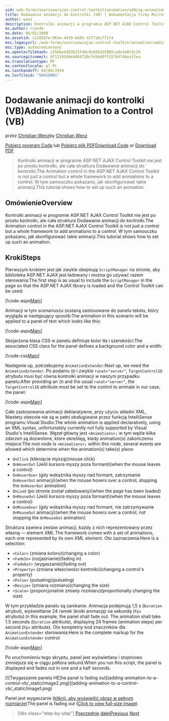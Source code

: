 ```yaml
---
uid: web-forms/overview/ajax-control-toolkit/animation/adding-animation-to-a-control-vb
title: Dodawanie animacji do kontrolki (VB) | Dokumentacja firmy Microsoft
author: wenz
description: Kontrolki animacji w programie ASP.NET AJAX Control Toolkit nie jest po prostu kontrolki, ale cała struktura Dodawanie animacji do kontrolki. Ten samouczek pokazuje, jak...
ms.author: riande
ms.date: 06/02/2008
ms.assetid: c120187e-963e-4439-bb85-32771bc7f1f4
msc.legacyurl: /web-forms/overview/ajax-control-toolkit/animation/adding-animation-to-a-control-vb
msc.type: authoredcontent
ms.openlocfilehash: c55bbeb383b15f4dc9cb95d25905cade1e8c5c29
ms.sourcegitcommit: 0f1119340e4464720cfd16d0ff15764746ea1fea
ms.translationtype: MT
ms.contentlocale: pl-PL
ms.lasthandoff: 04/09/2019
ms.locfileid: "59418901"
---
```

# <a name="adding-animation-to-a-control-vb"></a><span data-ttu-id="d8cd2-104">Dodawanie animacji do kontrolki (VB)</span><span class="sxs-lookup"><span data-stu-id="d8cd2-104">Adding Animation to a Control (VB)</span></span>

<span data-ttu-id="d8cd2-105">przez [Christian Wenz](https://github.com/wenz)</span><span class="sxs-lookup"><span data-stu-id="d8cd2-105">by [Christian Wenz](https://github.com/wenz)</span></span>

<span data-ttu-id="d8cd2-106">[Pobierz program Code](http://download.microsoft.com/download/f/9/a/f9a26acd-8df4-4484-8a18-199e4598f411/Animation1.vb.zip) lub [Pobierz plik PDF](http://download.microsoft.com/download/6/7/1/6718d452-ff89-4d3f-a90e-c74ec2d636a3/animation1VB.pdf)</span><span class="sxs-lookup"><span data-stu-id="d8cd2-106">[Download Code](http://download.microsoft.com/download/f/9/a/f9a26acd-8df4-4484-8a18-199e4598f411/Animation1.vb.zip) or [Download PDF](http://download.microsoft.com/download/6/7/1/6718d452-ff89-4d3f-a90e-c74ec2d636a3/animation1VB.pdf)</span></span>

> <span data-ttu-id="d8cd2-107">Kontrolki animacji w programie ASP.NET AJAX Control Toolkit nie jest po prostu kontrolki, ale cała struktura Dodawanie animacji do kontrolki.</span><span class="sxs-lookup"><span data-stu-id="d8cd2-107">The Animation control in the ASP.NET AJAX Control Toolkit is not just a control but a whole framework to add animations to a control.</span></span> <span data-ttu-id="d8cd2-108">W tym samouczku pokazano, jak skonfigurować takie animacji.</span><span class="sxs-lookup"><span data-stu-id="d8cd2-108">This tutorial shows how to set up such an animation.</span></span>


## <a name="overview"></a><span data-ttu-id="d8cd2-109">Omówienie</span><span class="sxs-lookup"><span data-stu-id="d8cd2-109">Overview</span></span>

<span data-ttu-id="d8cd2-110">Kontrolki animacji w programie ASP.NET AJAX Control Toolkit nie jest po prostu kontrolki, ale cała struktura Dodawanie animacji do kontrolki.</span><span class="sxs-lookup"><span data-stu-id="d8cd2-110">The Animation control in the ASP.NET AJAX Control Toolkit is not just a control but a whole framework to add animations to a control.</span></span> <span data-ttu-id="d8cd2-111">W tym samouczku pokazano, jak skonfigurować takie animacji.</span><span class="sxs-lookup"><span data-stu-id="d8cd2-111">This tutorial shows how to set up such an animation.</span></span>

## <a name="steps"></a><span data-ttu-id="d8cd2-112">Kroki</span><span class="sxs-lookup"><span data-stu-id="d8cd2-112">Steps</span></span>

<span data-ttu-id="d8cd2-113">Pierwszym krokiem jest jak zwykle obejmują `ScriptManager` na stronie, aby biblioteka ASP.NET AJAX jest ładowany i można go używać razem sterowania:</span><span class="sxs-lookup"><span data-stu-id="d8cd2-113">The first step is as usual to include the `ScriptManager` in the page so that the ASP.NET AJAX library is loaded and the Control Toolkit can be used:</span></span>

[!code-aspx[Main](adding-animation-to-a-control-vb/samples/sample1.aspx)]

<span data-ttu-id="d8cd2-114">Animacji w tym scenariuszu zostaną zastosowane do panelu tekstu, który wygląda w następujący sposób:</span><span class="sxs-lookup"><span data-stu-id="d8cd2-114">The animation in this scenario will be applied to a panel of text which looks like this:</span></span>

[!code-aspx[Main](adding-animation-to-a-control-vb/samples/sample2.aspx)]

<span data-ttu-id="d8cd2-115">Skojarzona klasa CSS w panelu definiuje kolor tła i szerokości:</span><span class="sxs-lookup"><span data-stu-id="d8cd2-115">The associated CSS class for the panel defines a background color and a width:</span></span>

[!code-css[Main](adding-animation-to-a-control-vb/samples/sample3.css)]

<span data-ttu-id="d8cd2-116">Następnie up, potrzebujemy `AnimationExtender`.</span><span class="sxs-lookup"><span data-stu-id="d8cd2-116">Next up, we need the `AnimationExtender`.</span></span> <span data-ttu-id="d8cd2-117">Po podaniu `ID` i zwykle `runat="server"`, `TargetControlID` atrybutu musi być równa kontrolki animacji w naszym przypadku panelu:</span><span class="sxs-lookup"><span data-stu-id="d8cd2-117">After providing an `ID` and the usual `runat="server"`, the `TargetControlID` attribute must be set to the control to animate in our case, the panel:</span></span>

[!code-aspx[Main](adding-animation-to-a-control-vb/samples/sample4.aspx)]

<span data-ttu-id="d8cd2-118">Całe zastosowania animacji deklaratywne, przy użyciu składni XML, Niestety obecnie nie są w pełni obsługiwane przez funkcję IntelliSense programu Visual Studio.</span><span class="sxs-lookup"><span data-stu-id="d8cd2-118">The whole animation is applied declaratively, using an XML syntax, unfortunately currently not fully supported by Visual Studio's IntelliSense.</span></span> <span data-ttu-id="d8cd2-119">Węzeł główny jest `<Animations>;` w tym węźle kilka zdarzeń są dozwolone, które określają, kiedy animation(s) zakończeniu miejsce:</span><span class="sxs-lookup"><span data-stu-id="d8cd2-119">The root node is `<Animations>;` within this node, several events are allowed which determine when the animation(s) take(s) place:</span></span>

- `OnClick` <span data-ttu-id="d8cd2-120">(kliknięcie myszą)</span><span class="sxs-lookup"><span data-stu-id="d8cd2-120">(mouse click)</span></span>
- `OnHoverOut` <span data-ttu-id="d8cd2-121">(Jeśli kursora myszy poza formant)</span><span class="sxs-lookup"><span data-stu-id="d8cd2-121">(when the mouse leaves a control)</span></span>
- `OnHoverOver` <span data-ttu-id="d8cd2-122">(gdy wskaźnika myszy nad formant, zatrzymanie `OnHoverOut` animacji)</span><span class="sxs-lookup"><span data-stu-id="d8cd2-122">(when the mouse hovers over a control, stopping the `OnHoverOut` animation)</span></span>
- `OnLoad` <span data-ttu-id="d8cd2-123">(po stronie został załadowany)</span><span class="sxs-lookup"><span data-stu-id="d8cd2-123">(when the page has been loaded)</span></span>
- `OnMouseOut` <span data-ttu-id="d8cd2-124">(Jeśli kursora myszy poza formant)</span><span class="sxs-lookup"><span data-stu-id="d8cd2-124">(when the mouse leaves a control)</span></span>
- `OnMouseOver` <span data-ttu-id="d8cd2-125">(gdy wskaźnika myszy nad formant, nie zatrzymywanie `OnMouseOut` animacji)</span><span class="sxs-lookup"><span data-stu-id="d8cd2-125">(when the mouse hovers over a control, not stopping the `OnMouseOut` animation)</span></span>

<span data-ttu-id="d8cd2-126">Struktura zawiera zestaw animacji, każdy z nich reprezentowany przez własną — element XML.</span><span class="sxs-lookup"><span data-stu-id="d8cd2-126">The framework comes with a set of animations, each one represented by its own XML element.</span></span> <span data-ttu-id="d8cd2-127">Oto zaznaczenia:</span><span class="sxs-lookup"><span data-stu-id="d8cd2-127">Here is a selection:</span></span>

- `<Color>` <span data-ttu-id="d8cd2-128">(zmiana koloru)</span><span class="sxs-lookup"><span data-stu-id="d8cd2-128">(changing a color)</span></span>
- `<FadeIn>` <span data-ttu-id="d8cd2-129">(rozjaśnianie)</span><span class="sxs-lookup"><span data-stu-id="d8cd2-129">(fading in)</span></span>
- `<FadeOut>` <span data-ttu-id="d8cd2-130">(wygaszanie)</span><span class="sxs-lookup"><span data-stu-id="d8cd2-130">(fading out)</span></span>
- `<Property>` <span data-ttu-id="d8cd2-131">(zmiana właściwości kontrolki)</span><span class="sxs-lookup"><span data-stu-id="d8cd2-131">(changing a control's property)</span></span>
- `<Pulse>` <span data-ttu-id="d8cd2-132">(pulsating)</span><span class="sxs-lookup"><span data-stu-id="d8cd2-132">(pulsating)</span></span>
- `<Resize>` <span data-ttu-id="d8cd2-133">(zmiana rozmiaru)</span><span class="sxs-lookup"><span data-stu-id="d8cd2-133">(changing the size)</span></span>
- `<Scale>` <span data-ttu-id="d8cd2-134">(proporcjonalnie zmiany rozmiaru)</span><span class="sxs-lookup"><span data-stu-id="d8cd2-134">(proportionally changing the size)</span></span>

<span data-ttu-id="d8cd2-135">W tym przykładzie panelu są zanikanie. Animacja podejmują 1,5 s (`Duration` atrybut), wyświetlanie 24 ramek (kroki animację) na sekundę (`Fps` atrybutu).</span><span class="sxs-lookup"><span data-stu-id="d8cd2-135">In this example, the panel shall fade out. The animation shall take 1.5 seconds (`Duration` attribute), displaying 24 frames (animation steps) per second (`Fps` attribute).</span></span> <span data-ttu-id="d8cd2-136">Oto kompletny kod znaczników dla `AnimationExtender` sterowania:</span><span class="sxs-lookup"><span data-stu-id="d8cd2-136">Here is the complete markup for the `AnimationExtender` control:</span></span>

[!code-aspx[Main](adding-animation-to-a-control-vb/samples/sample5.aspx)]

<span data-ttu-id="d8cd2-137">Po uruchomieniu tego skryptu, panel jest wyświetlany i stopniowo zmniejsza się w ciągu półtora sekund.</span><span class="sxs-lookup"><span data-stu-id="d8cd2-137">When you run this script, the panel is displayed and fades out in one and a half seconds.</span></span>


[![T<span data-ttu-id="d8cd2-138">wygaszanie panelu HE]</span><span class="sxs-lookup"><span data-stu-id="d8cd2-138">he panel is fading out]</span></span>(adding-animation-to-a-control-vb/_static/image2.png)](adding-animation-to-a-control-vb/_static/image1.png)

<span data-ttu-id="d8cd2-139">Panel jest wygaszanie ([kliknij, aby wyświetlić obraz w pełnym rozmiarze](adding-animation-to-a-control-vb/_static/image3.png))</span><span class="sxs-lookup"><span data-stu-id="d8cd2-139">The panel is fading out ([Click to view full-size image](adding-animation-to-a-control-vb/_static/image3.png))</span></span>

> [!div class="step-by-step"]
> <span data-ttu-id="d8cd2-140">[Poprzednie](dynamically-controlling-updatepanel-animations-cs.md)
> [dalej](executing-several-animations-at-the-same-time-vb.md)</span><span class="sxs-lookup"><span data-stu-id="d8cd2-140">[Previous](dynamically-controlling-updatepanel-animations-cs.md)
[Next](executing-several-animations-at-the-same-time-vb.md)</span></span>

